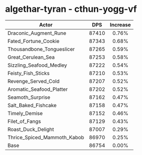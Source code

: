 # algethar-tyran - cthun-yogg-vf
| Actor | DPS | Increase |
|---|:---:|:---:|
|Draconic_Augment_Rune|87410|0.76%|
|Fated_Fortune_Cookie|87343|0.68%|
|Thousandbone_Tongueslicer|87265|0.59%|
|Great_Cerulean_Sea|87253|0.58%|
|Sizzling_Seafood_Medley|87222|0.54%|
|Feisty_Fish_Sticks|87210|0.53%|
|Revenge_Served_Cold|87207|0.52%|
|Aromatic_Seafood_Platter|87202|0.52%|
|Seamoth_Surprise|87162|0.47%|
|Salt_Baked_Fishcake|87158|0.47%|
|Timely_Demise|87152|0.46%|
|Filet_of_Fangs|87129|0.43%|
|Roast_Duck_Delight|87007|0.29%|
|Thrice_Spiced_Mammoth_Kabob|86970|0.25%|
|Base|86754|0.00%|
